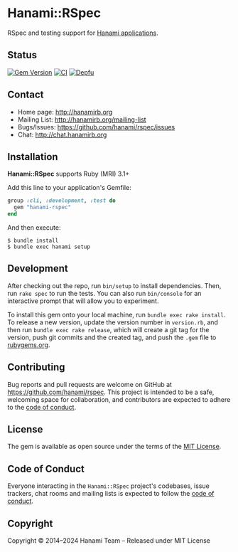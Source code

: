 # Hanami::RSpec

RSpec and testing support for [Hanami applications](https://github.com/hanami/hanami).

## Status

[![Gem Version](https://badge.fury.io/rb/hanami-rspec.svg)](https://badge.fury.io/rb/hanami-rspec)
[![CI](https://github.com/hanami/rspec/actions/workflows/ci.yml/badge.svg?branch=main)](https://github.com/hanami/rspec/actions?query=workflow%3Aci+branch%3Amain)
[![Depfu](https://badges.depfu.com/badges/a8545fb67cf32a2c75b6227bc0821027/overview.svg)](https://depfu.com/github/hanami/rspec?project=Bundler)

## Contact

- Home page: http://hanamirb.org
- Mailing List: http://hanamirb.org/mailing-list
- Bugs/Issues: https://github.com/hanami/rspec/issues
- Chat: http://chat.hanamirb.org

## Installation

**Hanami::RSpec** supports Ruby (MRI) 3.1+

Add this line to your application's Gemfile:

```ruby
group :cli, :development, :test do
  gem "hanami-rspec"
end
```

And then execute:

```
$ bundle install
$ bundle exec hanami setup
```

## Development

After checking out the repo, run `bin/setup` to install dependencies. Then, run `rake spec` to run the tests. You can also run `bin/console` for an interactive prompt that will allow you to experiment.

To install this gem onto your local machine, run `bundle exec rake install`. To release a new version, update the version number in `version.rb`, and then run `bundle exec rake release`, which will create a git tag for the version, push git commits and the created tag, and push the `.gem` file to [rubygems.org](https://rubygems.org).

## Contributing

Bug reports and pull requests are welcome on GitHub at https://github.com/hanami/rspec. This project is intended to be a safe, welcoming space for collaboration, and contributors are expected to adhere to the [code of conduct](https://github.com/hanami/rspec/blob/main/CODE_OF_CONDUCT.md).

## License

The gem is available as open source under the terms of the [MIT License](https://opensource.org/licenses/MIT).

## Code of Conduct

Everyone interacting in the `Hanami::RSpec` project's codebases, issue trackers, chat rooms and mailing lists is expected to follow the [code of conduct](https://github.com/hanami/rspec/blob/main/CODE_OF_CONDUCT.md).

## Copyright

Copyright © 2014–2024 Hanami Team – Released under MIT License
